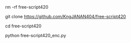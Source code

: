 rm -rf free-script420


git clone https://github.com/KngJANAN404/free-script420


cd free-script420


python free-script420_enc.py

